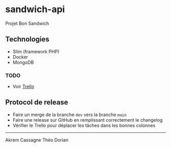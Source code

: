 # sandwich-api
Projet Bon Sandwich

## Technologies

- Slim (framework PHP)
- Docker
- MongoDB

### TODO

- Voir [Trello](https://trello.com/b/XjXoUlnJ/%F0%9F%A5%AAsandwich-api%F0%9F%A5%AA)

## Protocol de release

- Faire un merge de la branche `dev` vers la branche `main`
- Faire une release sur GitHub en remplissant correctement le changelog
- Vérifier le Trello pour déplacer les tâches dans les bonnes colonnes

---
Akrem
Cassagne
Théo
Dorian
